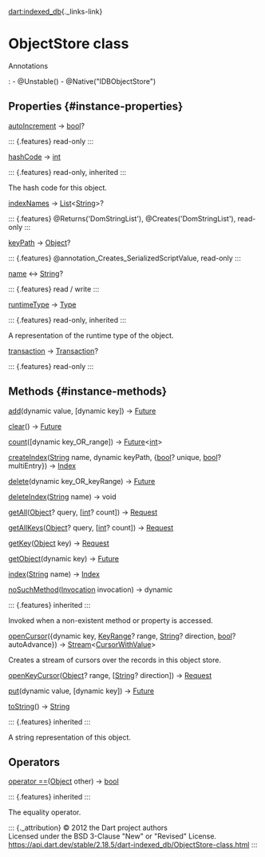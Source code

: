 [dart:indexed\_db](../dart-indexed_db/dart-indexed_db-library){._links-link}

ObjectStore class
=================

Annotations

:   -   \@Unstable()
    -   \@Native(\"IDBObjectStore\")

Properties {#instance-properties}
----------

[autoIncrement](objectstore/autoincrement) →
[bool](../dart-core/bool-class)?

::: {.features}
read-only
:::

[hashCode](../dart-core/object/hashcode) → [int](../dart-core/int-class)

::: {.features}
read-only, inherited
:::

The hash code for this object.

[indexNames](objectstore/indexnames) →
[List](../dart-core/list-class)\<[String](../dart-core/string-class)\>?

::: {.features}
\@Returns(\'DomStringList\'), \@Creates(\'DomStringList\'), read-only
:::

[keyPath](objectstore/keypath) → [Object](../dart-core/object-class)?

::: {.features}
\@annotation\_Creates\_SerializedScriptValue, read-only
:::

[name](objectstore/name) ↔ [String](../dart-core/string-class)?

::: {.features}
read / write
:::

[runtimeType](../dart-core/object/runtimetype) →
[Type](../dart-core/type-class)

::: {.features}
read-only, inherited
:::

A representation of the runtime type of the object.

[transaction](objectstore/transaction) →
[Transaction](transaction-class)?

::: {.features}
read-only
:::

Methods {#instance-methods}
-------

[add](objectstore/add)(dynamic value, \[dynamic key\]) →
[Future](../dart-async/future-class)

[clear](objectstore/clear)() → [Future](../dart-async/future-class)

[count](objectstore/count)(\[dynamic key\_OR\_range\]) →
[Future](../dart-async/future-class)\<[int](../dart-core/int-class)\>

[createIndex](objectstore/createindex)([String](../dart-core/string-class)
name, dynamic keyPath, {[bool](../dart-core/bool-class)? unique,
[bool](../dart-core/bool-class)? multiEntry}) → [Index](index-class)

[delete](objectstore/delete)(dynamic key\_OR\_keyRange) →
[Future](../dart-async/future-class)

[deleteIndex](objectstore/deleteindex)([String](../dart-core/string-class)
name) → void

[getAll](objectstore/getall)([Object](../dart-core/object-class)? query,
\[[int](../dart-core/int-class)? count\]) → [Request](request-class)

[getAllKeys](objectstore/getallkeys)([Object](../dart-core/object-class)?
query, \[[int](../dart-core/int-class)? count\]) →
[Request](request-class)

[getKey](objectstore/getkey)([Object](../dart-core/object-class) key) →
[Request](request-class)

[getObject](objectstore/getobject)(dynamic key) →
[Future](../dart-async/future-class)

[index](objectstore/index)([String](../dart-core/string-class) name) →
[Index](index-class)

[noSuchMethod](../dart-core/object/nosuchmethod)([Invocation](../dart-core/invocation-class)
invocation) → dynamic

::: {.features}
inherited
:::

Invoked when a non-existent method or property is accessed.

[openCursor](objectstore/opencursor)({dynamic key,
[KeyRange](keyrange-class)? range, [String](../dart-core/string-class)?
direction, [bool](../dart-core/bool-class)? autoAdvance}) →
[Stream](../dart-async/stream-class)\<[CursorWithValue](cursorwithvalue-class)\>

Creates a stream of cursors over the records in this object store.

[openKeyCursor](objectstore/openkeycursor)([Object](../dart-core/object-class)?
range, \[[String](../dart-core/string-class)? direction\]) →
[Request](request-class)

[put](objectstore/put)(dynamic value, \[dynamic key\]) →
[Future](../dart-async/future-class)

[toString](../dart-core/object/tostring)() →
[String](../dart-core/string-class)

::: {.features}
inherited
:::

A string representation of this object.

Operators
---------

[operator
==](../dart-core/object/operator_equals)([Object](../dart-core/object-class)
other) → [bool](../dart-core/bool-class)

::: {.features}
inherited
:::

The equality operator.

::: {._attribution}
© 2012 the Dart project authors\
Licensed under the BSD 3-Clause \"New\" or \"Revised\" License.\
<https://api.dart.dev/stable/2.18.5/dart-indexed_db/ObjectStore-class.html>
:::

